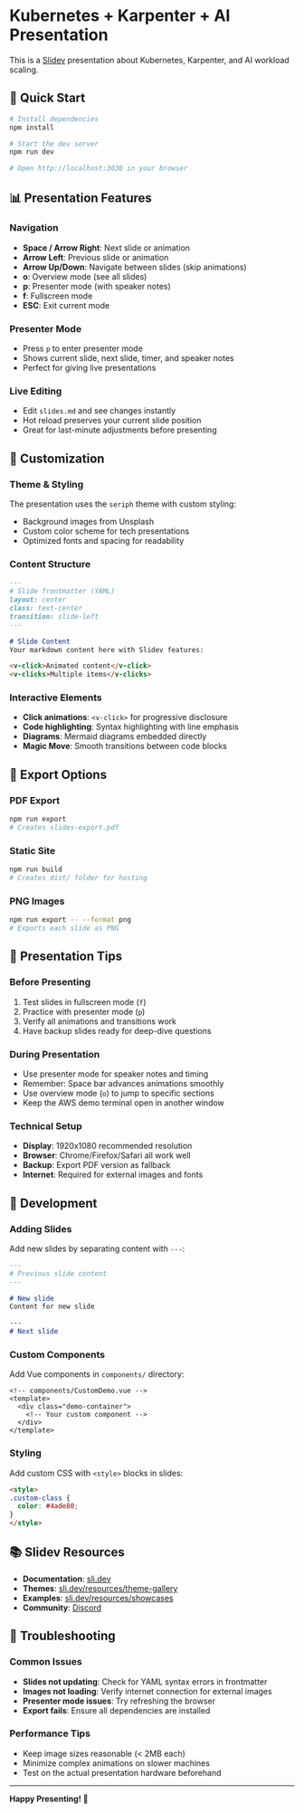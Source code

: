 # Kubernetes + Karpenter + AI Presentation

This is a [Slidev](https://sli.dev) presentation about Kubernetes, Karpenter, and AI workload scaling.

## 🚀 Quick Start

```bash
# Install dependencies
npm install

# Start the dev server
npm run dev

# Open http://localhost:3030 in your browser
```

## 📊 Presentation Features

### **Navigation**
- **Space / Arrow Right**: Next slide or animation
- **Arrow Left**: Previous slide or animation  
- **Arrow Up/Down**: Navigate between slides (skip animations)
- **o**: Overview mode (see all slides)
- **p**: Presenter mode (with speaker notes)
- **f**: Fullscreen mode
- **ESC**: Exit current mode

### **Presenter Mode**
- Press `p` to enter presenter mode
- Shows current slide, next slide, timer, and speaker notes
- Perfect for giving live presentations

### **Live Editing**
- Edit `slides.md` and see changes instantly
- Hot reload preserves your current slide position
- Great for last-minute adjustments before presenting

## 🎨 Customization

### **Theme & Styling**
The presentation uses the `seriph` theme with custom styling:
- Background images from Unsplash
- Custom color scheme for tech presentations  
- Optimized fonts and spacing for readability

### **Content Structure**
```markdown
---
# Slide frontmatter (YAML)
layout: center
class: text-center  
transition: slide-left
---

# Slide Content
Your markdown content here with Slidev features:

<v-click>Animated content</v-click>
<v-clicks>Multiple items</v-clicks>
```

### **Interactive Elements**
- **Click animations**: `<v-click>` for progressive disclosure
- **Code highlighting**: Syntax highlighting with line emphasis
- **Diagrams**: Mermaid diagrams embedded directly
- **Magic Move**: Smooth transitions between code blocks

## 📄 Export Options

### **PDF Export**
```bash
npm run export
# Creates slides-export.pdf
```

### **Static Site**
```bash  
npm run build
# Creates dist/ folder for hosting
```

### **PNG Images**
```bash
npm run export -- --format png
# Exports each slide as PNG
```

## 🎯 Presentation Tips

### **Before Presenting**
1. Test slides in fullscreen mode (`f`)
2. Practice with presenter mode (`p`)
3. Verify all animations and transitions work
4. Have backup slides ready for deep-dive questions

### **During Presentation**
- Use presenter mode for speaker notes and timing
- Remember: Space bar advances animations smoothly
- Use overview mode (`o`) to jump to specific sections
- Keep the AWS demo terminal open in another window

### **Technical Setup**
- **Display**: 1920x1080 recommended resolution
- **Browser**: Chrome/Firefox/Safari all work well
- **Backup**: Export PDF version as fallback
- **Internet**: Required for external images and fonts

## 🔧 Development

### **Adding Slides**
Add new slides by separating content with `---`:

```markdown
---
# Previous slide content
---

# New slide
Content for new slide

---
# Next slide
```

### **Custom Components**
Add Vue components in `components/` directory:

```vue
<!-- components/CustomDemo.vue -->
<template>
  <div class="demo-container">
    <!-- Your custom component -->
  </div>
</template>
```

### **Styling**
Add custom CSS with `<style>` blocks in slides:

```markdown
<style>
.custom-class {
  color: #4ade80;
}
</style>
```

## 📚 Slidev Resources

- **Documentation**: [sli.dev](https://sli.dev)
- **Themes**: [sli.dev/resources/theme-gallery](https://sli.dev/resources/theme-gallery)
- **Examples**: [sli.dev/resources/showcases](https://sli.dev/resources/showcases)
- **Community**: [Discord](https://chat.sli.dev)

## 🐛 Troubleshooting

### **Common Issues**
- **Slides not updating**: Check for YAML syntax errors in frontmatter
- **Images not loading**: Verify internet connection for external images
- **Presenter mode issues**: Try refreshing the browser
- **Export fails**: Ensure all dependencies are installed

### **Performance Tips**  
- Keep image sizes reasonable (< 2MB each)
- Minimize complex animations on slower machines
- Test on the actual presentation hardware beforehand

---

**Happy Presenting! 🎤**